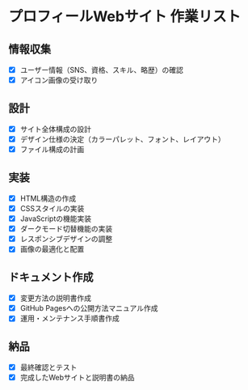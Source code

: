 # プロフィールWebサイト 作業リスト

## 情報収集
- [x] ユーザー情報（SNS、資格、スキル、略歴）の確認
- [x] アイコン画像の受け取り

## 設計
- [x] サイト全体構成の設計
- [x] デザイン仕様の決定（カラーパレット、フォント、レイアウト）
- [x] ファイル構成の計画

## 実装
- [x] HTML構造の作成
- [x] CSSスタイルの実装
- [x] JavaScriptの機能実装
- [x] ダークモード切替機能の実装
- [x] レスポンシブデザインの調整
- [x] 画像の最適化と配置

## ドキュメント作成
- [x] 変更方法の説明書作成
- [x] GitHub Pagesへの公開方法マニュアル作成
- [x] 運用・メンテナンス手順書作成

## 納品
- [x] 最終確認とテスト
- [x] 完成したWebサイトと説明書の納品
